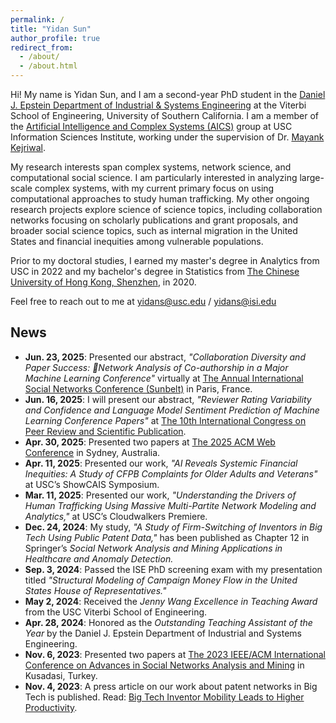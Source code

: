```yaml
---
permalink: /
title: "Yidan Sun"
author_profile: true
redirect_from: 
  - /about/
  - /about.html
---
```


Hi! My name is Yidan Sun, and I am a second-year PhD student in the [Daniel J. Epstein Department of Industrial & Systems Engineering](https://ise.usc.edu/) at the Viterbi School of Engineering, University of Southern California. I am a member of the [Artificial Intelligence and Complex Systems (AICS)](https://aicomplex.github.io/) group at USC Information Sciences Institute, working under the supervision of Dr. [Mayank Kejriwal](https://viterbi.usc.edu/directory/faculty/Kejriwal/Mayank).

My research interests span complex systems, network science, and computational social science. I am particularly interested in analyzing large-scale complex systems, with my current primary focus on using computational approaches to study human trafficking. My other ongoing research projects explore science of science topics, including collaboration networks focusing on scholarly publications and grant proposals, and broader social science topics, such as internal migration in the United States and financial inequities among vulnerable populations.

Prior to my doctoral studies, I earned my master's degree in Analytics from USC in 2022 and my bachelor's degree in Statistics from [The Chinese University of Hong Kong, Shenzhen](https://sds.cuhk.edu.cn/en), in 2020.

Feel free to reach out to me at yidans@usc.edu / yidans@isi.edu

## News
- **Jun. 23, 2025**: Presented our abstract, *"Collaboration Diversity and Paper Success: Network Analysis of Co-authorship in a Major Machine Learning Conference"* virtually at [The Annual International Social Networks Conference (Sunbelt)](https://sunbelt2025.org/) in Paris, France.
- **Jun. 16, 2025**: I will present our abstract, *"Reviewer Rating Variability and Confidence and Language Model Sentiment Prediction of Machine Learning Conference Papers"* at [The 10th International Congress on Peer Review and Scientific Publication]([https://sunbelt2025.org/](https://peerreviewcongress.org/)).
- **Apr. 30, 2025**: Presented two papers at [The 2025 ACM Web Conference](https://www2025.thewebconf.org/) in Sydney, Australia.
- **Apr. 11, 2025**: Presented our work, *"AI Reveals Systemic Financial Inequities: A Study of CFPB Complaints for Older Adults and Veterans"* at USC’s ShowCAIS Symposium.
- **Mar. 11, 2025**: Presented our work, *"Understanding the Drivers of Human Trafficking Using Massive Multi-Partite Network Modeling and Analytics,"* at USC’s Cloudwalkers Premiere.
- **Dec. 24, 2024**: My study, *"A Study of Firm-Switching of Inventors in Big Tech Using Public Patent Data,"* has been published as Chapter 12 in Springer’s *Social Network Analysis and Mining Applications in Healthcare and Anomaly Detection.*
- **Sep. 3, 2024**: Passed the ISE PhD screening exam with my presentation titled *"Structural Modeling of Campaign Money Flow in the United States House of Representatives."*
- **May 2, 2024**: Received the *Jenny Wang Excellence in Teaching Award* from the USC Viterbi School of Engineering.
- **Apr. 28, 2024**: Honored as the *Outstanding Teaching Assistant of the Year* by the Daniel J. Epstein Department of Industrial and Systems Engineering.
- **Nov. 6, 2023**: Presented two papers at [The 2023 IEEE/ACM International Conference on Advances in Social Networks Analysis and Mining](https://asonam.cpsc.ucalgary.ca/2023/) in Kusadasi, Turkey.
- **Nov. 4, 2023**: A press article on our work about patent networks in Big Tech is published. Read: [Big Tech Inventor Mobility Leads to Higher Productivity](https://www.isi.edu/news/60985/big-tech-inventor-mobility-leads-to-higher-productivity/).

